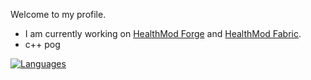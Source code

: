 Welcome to my profile.
* I am currently working on [HealthMod Forge](https://github.com/blueminecraftteam/healthmod-forge) and [HealthMod Fabric](https://github.com/blueminecraftteam/healthmod-fabric).
* c++ pog

[![Languages](https://github-readme-stats.vercel.app/api/top-langs/?username=zAG6z&layout=compact&theme=dark)](https://github.com/anuraghazra/github-readme-stats)
